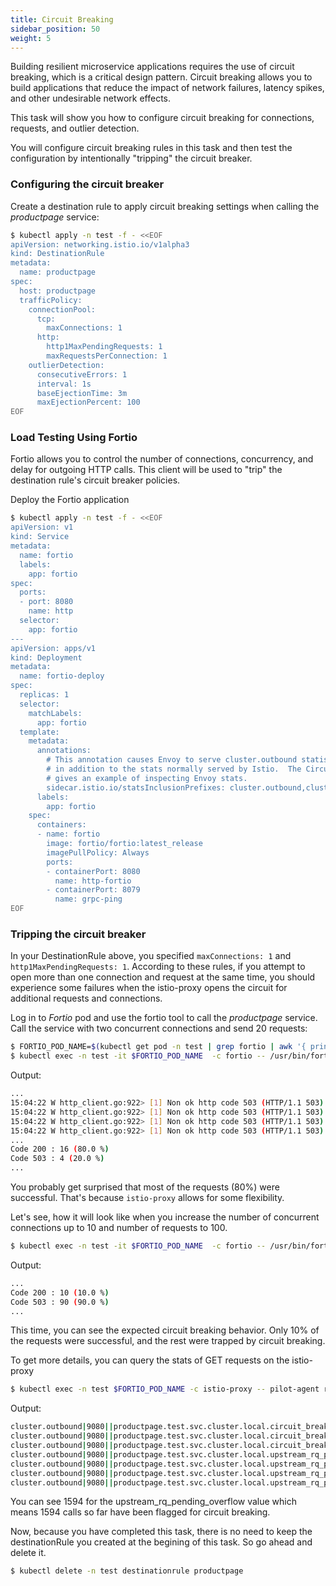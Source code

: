 ```yaml
---
title: Circuit Breaking
sidebar_position: 50
weight: 5
---
```


Building resilient microservice applications requires the use of circuit breaking, which is a critical design pattern. Circuit breaking allows you to build applications that reduce the impact of network failures, latency spikes, and other undesirable network effects.

This task will show you how to configure circuit breaking for connections, requests, and outlier detection.

You will configure circuit breaking rules in this task and then test the configuration by intentionally "tripping" the circuit breaker.


### Configuring the circuit breaker
Create a destination rule to apply circuit breaking settings when calling the *productpage* service:
```bash
$ kubectl apply -n test -f - <<EOF
apiVersion: networking.istio.io/v1alpha3
kind: DestinationRule
metadata:
  name: productpage
spec:
  host: productpage
  trafficPolicy:
    connectionPool:
      tcp:
        maxConnections: 1
      http:
        http1MaxPendingRequests: 1
        maxRequestsPerConnection: 1
    outlierDetection:
      consecutiveErrors: 1
      interval: 1s
      baseEjectionTime: 3m
      maxEjectionPercent: 100
EOF
```

### Load Testing Using Fortio
Fortio allows you to control the number of connections, concurrency, and delay for outgoing HTTP calls. This client will be used to "trip" the destination rule's circuit breaker policies.

Deploy the Fortio application
```bash
$ kubectl apply -n test -f - <<EOF
apiVersion: v1
kind: Service
metadata:
  name: fortio
  labels:
    app: fortio
spec:
  ports:
  - port: 8080
    name: http
  selector:
    app: fortio
---
apiVersion: apps/v1
kind: Deployment
metadata:
  name: fortio-deploy
spec:
  replicas: 1
  selector:
    matchLabels:
      app: fortio
  template:
    metadata:
      annotations:
        # This annotation causes Envoy to serve cluster.outbound statistics via 15000/stats
        # in addition to the stats normally served by Istio.  The Circuit Breaking example task
        # gives an example of inspecting Envoy stats.
        sidecar.istio.io/statsInclusionPrefixes: cluster.outbound,cluster_manager,listener_manager,http_mixer_filter,tcp_mixer_filter,server,cluster.xds-grpc
      labels:
        app: fortio
    spec:
      containers:
      - name: fortio
        image: fortio/fortio:latest_release
        imagePullPolicy: Always
        ports:
        - containerPort: 8080
          name: http-fortio
        - containerPort: 8079
          name: grpc-ping
EOF
```

### Tripping the circuit breaker
In your DestinationRule above, you specified `maxConnections: 1` and `http1MaxPendingRequests: 1`. According to these rules, if you attempt to open more than one connection and request at the same time, you should experience some failures when the istio-proxy opens the circuit for additional requests and connections.

Log in to *Fortio* pod and use the fortio tool to call the *productpage* service. Call the service with two concurrent connections and send 20 requests:
```bash
$ FORTIO_POD_NAME=$(kubectl get pod -n test | grep fortio | awk '{ print $1 }')
$ kubectl exec -n test -it $FORTIO_POD_NAME  -c fortio -- /usr/bin/fortio load -c 2 -qps 0 -n 20 http://productpage:9080
```
Output:
```bash
...
15:04:22 W http_client.go:922> [1] Non ok http code 503 (HTTP/1.1 503)
15:04:22 W http_client.go:922> [1] Non ok http code 503 (HTTP/1.1 503)
15:04:22 W http_client.go:922> [1] Non ok http code 503 (HTTP/1.1 503)
15:04:22 W http_client.go:922> [1] Non ok http code 503 (HTTP/1.1 503)
...
Code 200 : 16 (80.0 %)
Code 503 : 4 (20.0 %)
...
```
You probably get surprised that most of the requests (80%) were successful. That's because `istio-proxy` allows for some flexibility. 

Let's see, how it will look like when you increase the number of concurrent connections up to 10 and number of requests to 100.
```bash
$ kubectl exec -n test -it $FORTIO_POD_NAME  -c fortio -- /usr/bin/fortio load -c 10 -qps 0 -n 100 http://productpage:9080
```
Output:
```bash
...
Code 200 : 10 (10.0 %)
Code 503 : 90 (90.0 %)
...
```
This time, you can see the expected circuit breaking behavior. Only 10% of the requests were successful, and the rest were trapped by circuit breaking.

To get more details, you can query the stats of GET requests on the istio-proxy 
```bash
$ kubectl exec -n test $FORTIO_POD_NAME -c istio-proxy -- pilot-agent request GET stats | grep productpage | grep pending
```
Output:
```bash
cluster.outbound|9080||productpage.test.svc.cluster.local.circuit_breakers.default.remaining_pending: 1
cluster.outbound|9080||productpage.test.svc.cluster.local.circuit_breakers.default.rq_pending_open: 0
cluster.outbound|9080||productpage.test.svc.cluster.local.circuit_breakers.high.rq_pending_open: 0
cluster.outbound|9080||productpage.test.svc.cluster.local.upstream_rq_pending_active: 0
cluster.outbound|9080||productpage.test.svc.cluster.local.upstream_rq_pending_failure_eject: 0
cluster.outbound|9080||productpage.test.svc.cluster.local.upstream_rq_pending_overflow: 1594
cluster.outbound|9080||productpage.test.svc.cluster.local.upstream_rq_pending_total: 469
```
You can see 1594 for the upstream_rq_pending_overflow value which means 1594 calls so far have been flagged for circuit breaking.

Now, because you have completed this task, there is no need to keep the destinationRule you created at the begining of this task. So go ahead and delete it.
```bash
$ kubectl delete -n test destinationrule productpage
```